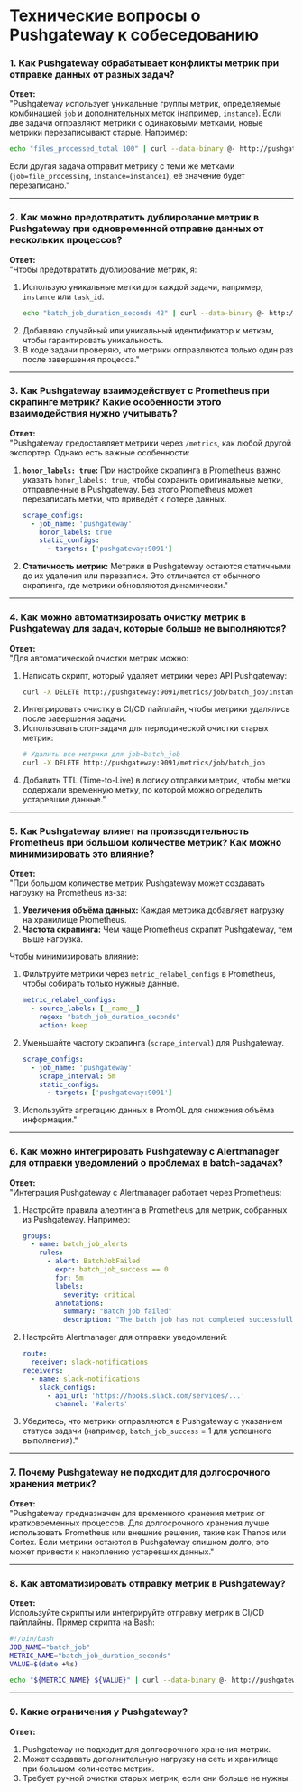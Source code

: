 # **Технические вопросы о Pushgateway к собеседованию**

### **1. Как Pushgateway обрабатывает конфликты метрик при отправке данных от разных задач?**
**Ответ:**  
"Pushgateway использует уникальные группы метрик, определяемые комбинацией `job` и дополнительных меток (например, `instance`). Если две задачи отправляют метрики с одинаковыми метками, новые метрики перезаписывают старые. Например:  
```bash
echo "files_processed_total 100" | curl --data-binary @- http://pushgateway:9091/metrics/job/file_processing/instance/instance1
```
Если другая задача отправит метрику с теми же метками (`job=file_processing`, `instance=instance1`), её значение будет перезаписано."

---

### **2. Как можно предотвратить дублирование метрик в Pushgateway при одновременной отправке данных от нескольких процессов?**
**Ответ:**  
"Чтобы предотвратить дублирование метрик, я:
1. Использую уникальные метки для каждой задачи, например, `instance` или `task_id`.  
   ```bash
   echo "batch_job_duration_seconds 42" | curl --data-binary @- http://pushgateway:9091/metrics/job/batch_job/task_id/12345
   ```
2. Добавляю случайный или уникальный идентификатор к меткам, чтобы гарантировать уникальность.
3. В коде задачи проверяю, что метрики отправляются только один раз после завершения процесса."

---

### **3. Как Pushgateway взаимодействует с Prometheus при скрапинге метрик? Какие особенности этого взаимодействия нужно учитывать?**
**Ответ:**  
"Pushgateway предоставляет метрики через `/metrics`, как любой другой экспортер. Однако есть важные особенности:
1. **`honor_labels: true`:** При настройке скрапинга в Prometheus важно указать `honor_labels: true`, чтобы сохранить оригинальные метки, отправленные в Pushgateway. Без этого Prometheus может перезаписать метки, что приведёт к потере данных.
   ```yaml
   scrape_configs:
     - job_name: 'pushgateway'
       honor_labels: true
       static_configs:
         - targets: ['pushgateway:9091']
   ```
2. **Статичность метрик:** Метрики в Pushgateway остаются статичными до их удаления или перезаписи. Это отличается от обычного скрапинга, где метрики обновляются динамически."

---

### **4. Как можно автоматизировать очистку метрик в Pushgateway для задач, которые больше не выполняются?**
**Ответ:**  
"Для автоматической очистки метрик можно:
1. Написать скрипт, который удаляет метрики через API Pushgateway:  
   ```bash
   curl -X DELETE http://pushgateway:9091/metrics/job/batch_job/instance/instance1
   ```
2. Интегрировать очистку в CI/CD пайплайн, чтобы метрики удалялись после завершения задачи.
3. Использовать cron-задачи для периодической очистки старых метрик:  
   ```bash
   # Удалить все метрики для job=batch_job
   curl -X DELETE http://pushgateway:9091/metrics/job/batch_job
   ```
4. Добавить TTL (Time-to-Live) в логику отправки метрик, чтобы метки содержали временную метку, по которой можно определить устаревшие данные."

---

### **5. Как Pushgateway влияет на производительность Prometheus при большом количестве метрик? Как можно минимизировать это влияние?**
**Ответ:**  
"При большом количестве метрик Pushgateway может создавать нагрузку на Prometheus из-за:
1. **Увеличения объёма данных:** Каждая метрика добавляет нагрузку на хранилище Prometheus.
2. **Частота скрапинга:** Чем чаще Prometheus скрапит Pushgateway, тем выше нагрузка.

Чтобы минимизировать влияние:
1. Фильтруйте метрики через `metric_relabel_configs` в Prometheus, чтобы собирать только нужные данные.  
   ```yaml
   metric_relabel_configs:
     - source_labels: [__name__]
       regex: "batch_job_duration_seconds"
       action: keep
   ```
2. Уменьшайте частоту скрапинга (`scrape_interval`) для Pushgateway.  
   ```yaml
   scrape_configs:
     - job_name: 'pushgateway'
       scrape_interval: 5m
       static_configs:
         - targets: ['pushgateway:9091']
   ```
3. Используйте агрегацию данных в PromQL для снижения объёма информации."

---

### **6. Как можно интегрировать Pushgateway с Alertmanager для отправки уведомлений о проблемах в batch-задачах?**
**Ответ:**  
"Интеграция Pushgateway с Alertmanager работает через Prometheus:
1. Настройте правила алертинга в Prometheus для метрик, собранных из Pushgateway. Например:  
   ```yaml
   groups:
     - name: batch_job_alerts
       rules:
         - alert: BatchJobFailed
           expr: batch_job_success == 0
           for: 5m
           labels:
             severity: critical
           annotations:
             summary: "Batch job failed"
             description: "The batch job has not completed successfully."
   ```
2. Настройте Alertmanager для отправки уведомлений:  
   ```yaml
   route:
     receiver: slack-notifications
   receivers:
     - name: slack-notifications
       slack_configs:
         - api_url: 'https://hooks.slack.com/services/...'
           channel: '#alerts'
   ```
3. Убедитесь, что метрики отправляются в Pushgateway с указанием статуса задачи (например, `batch_job_success` = 1 для успешного выполнения)."

---

### **7. Почему Pushgateway не подходит для долгосрочного хранения метрик?**
**Ответ:**  
"Pushgateway предназначен для временного хранения метрик от кратковременных процессов. Для долгосрочного хранения лучше использовать Prometheus или внешние решения, такие как Thanos или Cortex. Если метрики остаются в Pushgateway слишком долго, это может привести к накоплению устаревших данных."

---

### **8. Как автоматизировать отправку метрик в Pushgateway?**
**Ответ:**  
Используйте скрипты или интегрируйте отправку метрик в CI/CD пайплайны. Пример скрипта на Bash:  
```bash
#!/bin/bash
JOB_NAME="batch_job"
METRIC_NAME="batch_job_duration_seconds"
VALUE=$(date +%s)

echo "${METRIC_NAME} ${VALUE}" | curl --data-binary @- http://pushgateway:9091/metrics/job/${JOB_NAME}
```

---

### **9. Какие ограничения у Pushgateway?**
**Ответ:**  
1. Pushgateway не подходит для долгосрочного хранения метрик.  
2. Может создавать дополнительную нагрузку на сеть и хранилище при большом количестве метрик.  
3. Требует ручной очистки старых метрик, если они больше не нужны.
